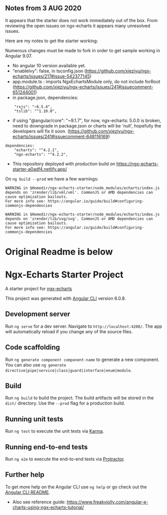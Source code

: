 ## Notes from 3 AUG 2020 

It appears that the starter does not work immediately out of the box. 
From reviewing the open issues on ngx-echarts it appears many unresolved issues. 

Here are my notes to get the starter working:

Numerous changes must be made to fork in order to get sample working in Angular 9.07. 

-  No angular 10 version available yet. 
-  "enableIvy": false, in tsconfig.json (https://github.com/xieziyu/ngx-echarts/issues/217#issue-542377145)
-  app.module.ts : imports NgxEchartsModule only, do not include forRoot (https://github.com/xieziyu/ngx-echarts/issues/241#issuecomment-651244001)
- in package.json, dependencies: 

```
    "rxjs": "~6.5.4",
    "tslib": "^1.10.0",
```

- if using "@angular/core": "~9.1.7", for now, ngx-echarts: 5.0.0 is broken, need to downgrade in package.json or charts will be 'null', hopefully the developers will fix it soon. (https://github.com/xieziyu/ngx-echarts/issues/241#issuecomment-648116169)


```
dependencies:
    "echarts": "^4.2.1",
    "ngx-echarts": "^4.2.2",
```

- This repository deployed with production build on https://ngx-echarts-starter-a0adf4.netlify.app/

On `ng build --prod` we have a few warnings: 

```
WARNING in $Homedir/ngx-echarts-starter/node_modules/echarts/index.js depends on 'zrender/lib/vml/vml'. CommonJS or AMD dependencies can cause optimization bailouts.
For more info see: https://angular.io/guide/build#configuring-commonjs-dependencies

WARNING in $Homedir/ngx-echarts-starter/node_modules/echarts/index.js depends on 'zrender/lib/svg/svg'. CommonJS or AMD dependencies can cause optimization bailouts.
For more info see: https://angular.io/guide/build#configuring-commonjs-dependencies
```


Original Readme is below
=========================

# Ngx-Echarts Starter Project

A starter project for [ngx-echarts](https://github.com/xieziyu/ngx-echarts)

This project was generated with [Angular CLI](https://github.com/angular/angular-cli) version 6.0.8.

## Development server

Run `ng serve` for a dev server. Navigate to `http://localhost:4200/`. The app will automatically reload if you change any of the source files.

## Code scaffolding

Run `ng generate component component-name` to generate a new component. You can also use `ng generate directive|pipe|service|class|guard|interface|enum|module`.

## Build

Run `ng build` to build the project. The build artifacts will be stored in the `dist/` directory. Use the `--prod` flag for a production build.

## Running unit tests

Run `ng test` to execute the unit tests via [Karma](https://karma-runner.github.io).

## Running end-to-end tests

Run `ng e2e` to execute the end-to-end tests via [Protractor](http://www.protractortest.org/).

## Further help

To get more help on the Angular CLI use `ng help` or go check out the [Angular CLI README](https://github.com/angular/angular-cli/blob/master/README.md).


-  Also see reference guide: https://www.freakyjolly.com/angular-e-charts-using-ngx-echarts-tutorial/
